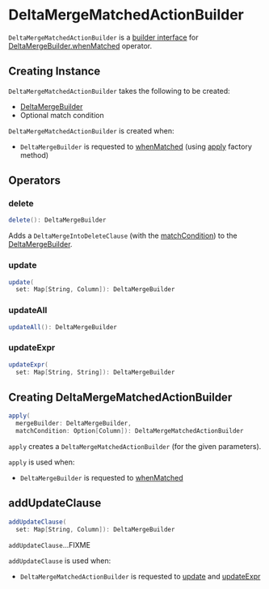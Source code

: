 # DeltaMergeMatchedActionBuilder

`DeltaMergeMatchedActionBuilder` is a [builder interface](#operators) for [DeltaMergeBuilder.whenMatched](DeltaMergeBuilder.md#whenMatched) operator.

## Creating Instance

`DeltaMergeMatchedActionBuilder` takes the following to be created:

* <span id="mergeBuilder"> [DeltaMergeBuilder](DeltaMergeBuilder.md)
* <span id="matchCondition"> Optional match condition

`DeltaMergeMatchedActionBuilder` is created when:

* `DeltaMergeBuilder` is requested to [whenMatched](DeltaMergeBuilder.md#whenMatched) (using [apply](#apply) factory method)

## Operators

### <span id="delete"> delete

```scala
delete(): DeltaMergeBuilder
```

Adds a `DeltaMergeIntoDeleteClause` (with the [matchCondition](#matchCondition)) to the [DeltaMergeBuilder](#mergeBuilder).

### <span id="update"> update

```scala
update(
  set: Map[String, Column]): DeltaMergeBuilder
```

### <span id="updateAll"> updateAll

```scala
updateAll(): DeltaMergeBuilder
```

### <span id="updateExpr"> updateExpr

```scala
updateExpr(
  set: Map[String, String]): DeltaMergeBuilder
```

## <span id="apply"> Creating DeltaMergeMatchedActionBuilder

```scala
apply(
  mergeBuilder: DeltaMergeBuilder,
  matchCondition: Option[Column]): DeltaMergeMatchedActionBuilder
```

`apply` creates a `DeltaMergeMatchedActionBuilder` (for the given parameters).

`apply` is used when:

* `DeltaMergeBuilder` is requested to [whenMatched](DeltaMergeBuilder.md#whenMatched)

## <span id="addUpdateClause"> addUpdateClause

```scala
addUpdateClause(
  set: Map[String, Column]): DeltaMergeBuilder
```

`addUpdateClause`...FIXME

`addUpdateClause` is used when:

* `DeltaMergeMatchedActionBuilder` is requested to [update](#update) and [updateExpr](#updateExpr)

